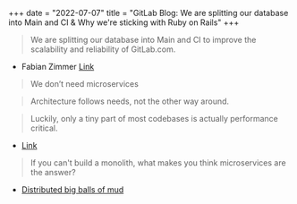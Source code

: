 +++
date = "2022-07-07"
title = "GitLab Blog: We are splitting our database into Main and CI & Why we're sticking with Ruby on Rails"
+++

> We are splitting our database into Main and CI to improve the scalability and reliability of GitLab.com.
- Fabian Zimmer [Link](https://about.gitlab.com/blog/2022/06/02/splitting-database-into-main-and-ci/)

> We don’t need microservices

> Architecture follows needs, not the other way around.

> Luckily, only a tiny part of most codebases is actually performance critical.

- [Link](https://about.gitlab.com/blog/2022/07/06/why-were-sticking-with-ruby-on-rails/)

> If you can't build a monolith, what makes you think microservices are the answer?
- [Distributed big balls of mud](http://www.codingthearchitecture.com/2014/07/06/distributed_big_balls_of_mud.html)

